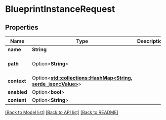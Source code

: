 # BlueprintInstanceRequest

## Properties

Name | Type | Description | Notes
------------ | ------------- | ------------- | -------------
**name** | **String** |  | 
**path** | Option<**String**> |  | [optional][default to ]
**context** | Option<[**std::collections::HashMap<String, serde_json::Value>**](serde_json::Value.md)> |  | [optional]
**enabled** | Option<**bool**> |  | [optional]
**content** | Option<**String**> |  | [optional]

[[Back to Model list]](../README.md#documentation-for-models) [[Back to API list]](../README.md#documentation-for-api-endpoints) [[Back to README]](../README.md)


